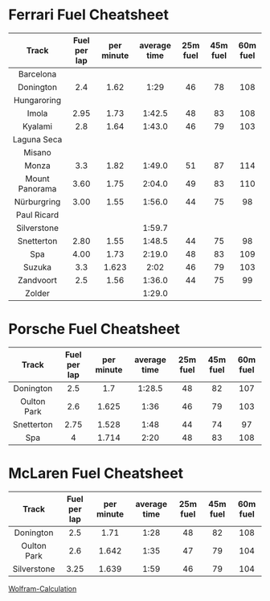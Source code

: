 # Ferrari Fuel Cheatsheet
| Track         | Fuel per lap  | per minute  	| average time 	| 25m fuel 	| 45m fuel 	| 60m fuel 	|
|:-------------:|:-------------:|:-------------:|:-------------:|:---------:|:---------:|:---------:|
| Barcelona     |               |             	|              	|          	|          	|          	|
| Donington     | 2.4           | 1.62        	| 1:29         	| 46       	| 78       	| 108      	|
| Hungaroring   |               |             	|              	|          	|          	|          	|
| Imola         | 2.95          | 1.73        	| 1:42.5       	| 48       	| 83       	| 108      	|
| Kyalami       | 2.8           | 1.64        	| 1:43.0       	| 46       	| 79       	| 103      	|
| Laguna Seca   |               |             	|              	|          	|          	|          	|
| Misano        |               |             	|              	|          	|          	|          	|
| Monza         | 3.3           | 1.82        	| 1:49.0       	| 51       	| 87       	| 114      	|
| Mount Panorama| 3.60          | 1.75        	| 2:04.0       	| 49       	| 83       	| 110      	|
| Nürburgring   | 3.00          | 1.55        	| 1:56.0       	| 44       	| 75       	| 98       	|
| Paul Ricard   |               |             	|              	|          	|          	|          	|
| Silverstone   |               |             	| 1:59.7       	|          	|          	|          	|
| Snetterton    | 2.80          | 1.55        	| 1:48.5       	| 44       	| 75       	| 98       	|
| Spa           | 4.00          | 1.73        	| 2:19.0       	| 48       	| 83       	| 109      	|
| Suzuka 		| 3.3 			| 1.623 	  	| 2:02 		 	| 46 		| 79 	   	| 103 	  	|
| Zandvoort     | 2.5           | 1.56 			| 1:36.0       	| 44       	| 75       	| 99       	|
| Zolder    	|             	|        		| 1:29.0		| 			|      		|     		|


# Porsche Fuel Cheatsheet
| Track         | Fuel per lap  | per minute  	| average time 	| 25m fuel 	| 45m fuel 	| 60m fuel 	|
|:-------------:|:-------------:|:-------------:|:-------------:|:---------:|:---------:|:---------:|
| Donington     | 2.5           | 1.7         	| 1:28.5 		| 48       	| 82       	| 107      	|
| Oulton Park   | 2.6           | 1.625       	| 1:36       	| 46       	| 79       	| 103  		|
| Snetterton 	| 2.75			| 1.528 		| 1:48			| 44		| 74		| 97 		|
| Spa 			| 4 			| 1.714 		| 2:20 			| 48 		| 83		| 108 		|


# McLaren Fuel Cheatsheet
| Track         | Fuel per lap  | per minute  	| average time 	| 25m fuel 	| 45m fuel 	| 60m fuel 	|
|:-------------:|:-------------:|:-------------:|:-------------:|:---------:|:---------:|:---------:|
| Donington     | 2.5           | 1.71     		| 1:28         	| 48       	| 82       	| 108      	|
| Oulton Park 	| 2.6 			| 1.642 		| 1:35 			| 47		| 79 		| 104 		|
| Silverstone 	| 3.25 			| 1.639 		| 1:59 			| 46 		| 79		| 104 		|

[Wolfram-Calculation](https://www.wolframalpha.com/input/?i=CEILING((2.53+/+(1+minute+36+seconds))+*+25+mins)+%2B+5)